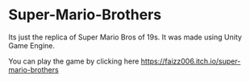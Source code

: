 # Super-Mario-Brothers
Its just the replica of Super Mario Bros of 19s. It was made using Unity Game Engine.

You can play the game by clicking here https://faizz006.itch.io/super-mario-brothers
